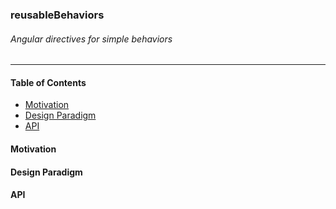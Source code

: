 ### reusableBehaviors
###### Angular directives for simple behaviors

***


#### Table of Contents
* [Motivation](#motivation)
* [Design Paradigm](#design-paradigm)
* [API](#api)



#### <a name="motivation"></a>Motivation

#### <a name="design-paradigm"></a>Design Paradigm

#### <a name="api"></a>API